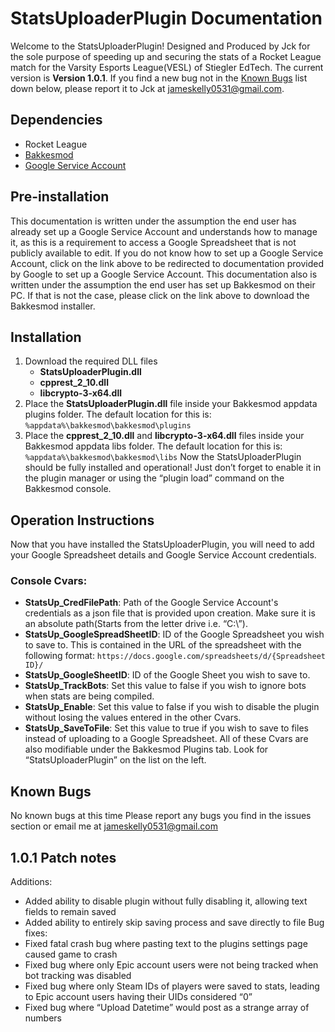 # StatsUploaderPlugin Documentation
Welcome to the StatsUploaderPlugin! Designed and Produced by Jck for the sole purpose of speeding up and securing the stats of a Rocket League match for the Varsity Esports League(VESL) of Stiegler EdTech. The current version is **Version 1.0.1**. If you find a new bug not in the [Known Bugs](#known-bugs, "Goto known-bugs") list down below, please report it to Jck at jameskelly0531@gmail.com. 
## Dependencies
* Rocket League
* [Bakkesmod](https://github.com/bakkesmodorg/BakkesModInjectorCpp/releases/latest/download/BakkesModSetup.zip, "Bakkesmod download link")
* [Google Service Account](https://support.google.com/a/answer/7378726?hl=en, "Google Service Account tutorial")
## Pre-installation
This documentation is written under the assumption the end user has already set up a Google Service Account and understands how to manage it, as this is a requirement to access a Google Spreadsheet that is not publicly available to edit. If you do not know how to set up a Google Service Account, click on the link above to be redirected to documentation provided by Google to set up a Google Service Account.
This documentation also is written under the assumption the end user has set up Bakkesmod on their PC. If that is not the case, please click on the link above to download the Bakkesmod installer.
## Installation
1. Download the required DLL files
    * **StatsUploaderPlugin.dll**
    * **cpprest_2_10.dll**
    * **libcrypto-3-x64.dll**
2. Place the **StatsUploaderPlugin.dll** file inside your Bakkesmod appdata plugins folder. The default location for this is: ``%appdata%\bakkesmod\bakkesmod\plugins``
3. Place the **cpprest_2_10.dll** and **libcrypto-3-x64.dll** files inside your Bakkesmod appdata libs folder. The default location for this is: ``%appdata%\bakkesmod\bakkesmod\libs``
Now the StatsUploaderPlugin should be fully installed and operational! Just don’t forget to enable it in the plugin manager or using the “plugin load” command on the Bakkesmod console.
## Operation Instructions
Now that you have installed the StatsUploaderPlugin, you will need to add your Google Spreadsheet details and Google Service Account credentials.

### Console Cvars:
* **StatsUp_CredFilePath**: Path of the Google Service Account's credentials as a json file that is provided upon creation. Make sure it is an absolute path(Starts from the letter drive i.e. “C:\”).
* **StatsUp_GoogleSpreadSheetID**: ID of the Google Spreadsheet you wish to save to. This is contained in the URL of the spreadsheet with the following format: ``https://docs.google.com/spreadsheets/d/{Spreadsheet ID}/``
* **StatsUp_GoogleSheetID**: ID of the Google Sheet you wish to save to.
* **StatsUp_TrackBots**: Set this value to false if you wish to ignore bots when stats are being compiled.
* **StatsUp_Enable**: Set this value to false if you wish to disable the plugin without losing the values entered in the other Cvars.
* **StatsUp_SaveToFile**: Set this value to true if you wish to save to files instead of uploading to a Google Spreadsheet.
All of these Cvars are also modifiable under the Bakkesmod Plugins tab. Look for “StatsUploaderPlugin” on the list on the left.
## Known Bugs
No known bugs at this time
Please report any bugs you find in the issues section or email me at jameskelly0531@gmail.com
## 1.0.1 Patch notes
Additions:
* Added ability to disable plugin without fully disabling it, allowing text fields to remain saved
* Added ability to entirely skip saving process and save directly to file
Bug fixes:
* Fixed fatal crash bug where pasting text to the plugins settings page caused game to crash
* Fixed bug where only Epic account users were not being tracked when bot tracking was disabled
* Fixed bug where only Steam IDs of players were saved to stats, leading to Epic account users having their UIDs considered “0”
* Fixed bug where “Upload Datetime” would post as a strange array of numbers
